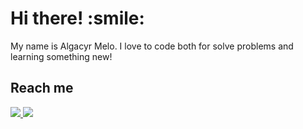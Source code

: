 <h1>Hi there! :smile:</h1>
<p>
  My name is Algacyr Melo. I love to code both for solve problems and learning something new!
</p>

<h2>Reach me</h2>
<a href="https://www.linkedin.com/in/algacyr-melo-3522a7195/">
  <img src="https://img.shields.io/static/v1?label=&message=linkedin&color=blue&logo=linkedin" />
</a>
<a href="https://twitter.com/ALgazord">
  <img src="https://img.shields.io/static/v1?label=&message=twitter&color=white&logo=twitter" />
</a>
